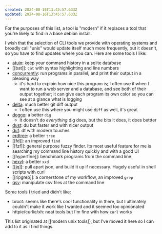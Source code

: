 ```yaml
---
created: 2024-08-16T13:45:57.633Z
updated: 2024-08-16T13:45:57.633Z
---
```

For the purposes of this list, a tool is "modern" if it replaces a tool that you're likely to find in a base debian install.

I wish that the selection of CLI tools we provide with operating systems and broadly call "unix" would update itself much more frequently, but it doesn't, so you have to find updates where you can. Here are some tools I like:

- [atuin](https://atuin.sh/): keep your command history in a sqlite database
- [[bat]]: `cat` with syntax highlighting and line numbers
- [concurrently](https://www.npmjs.com/package/concurrently): run programs in parallel, and print their output in a pleasing way
	- it's hard to explain how nice this program is; I often use it when I want to run a web server and a database, and see both of their output together; it can give each program its own color so you can see at a glance what is logging
- [delta](https://github.com/dandavison/delta): much better git diff output
	- I often use this where you might use `diff` as well, it's great
- [doggo](https://github.com/mr-karan/doggo): a better `dig`
	- It doesn't do _everything_ dig does, but the bits it does, it does bettter
- [dust](https://github.com/bootandy/dust): du but faster and with nicer output
- [duf](https://github.com/muesli/duf): df with modern touches
- [erdtree](https://github.com/solidiquis/erdtree): a better `tree`
- [[fd]]: an improved `find`
- [[fzf]]: general purpose fuzzy finder. Its most useful feature for me is searching my command line history quickly and with a good UI
- [[hyperfine]]: benchmark programs from the command line
- [hexyl](https://github.com/sharkdp/hexyl): a better `xxd`
- [[jq]]: pull apart json, and build it up if necessary. Hugely useful in shell scripts with curl
- [[ripgrep]]: a cornerstone of my workflow, an improved `grep`
- [qsv](https://github.com/jqnatividad/qsv): manipulate csv files at the command line

Some tools I tried and didn't like:
- broot: seems like there's cool functionality in there, but I ultimately couldn't make it work like I wanted and it seemed too opinionated
- httpie/curlie/xh: neat tools but I'm fine with how `curl` works

This list originated at [[modern unix tools]], but I've moved it here so I can add to it as I find things.


